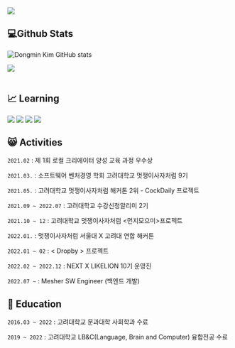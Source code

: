 <img src="https://capsule-render.vercel.app/api?type=waving&color=0:000000,100:c0c0c0&height=200&section=header&text=toto9602's%20Github%20Page&fontSize=60&fontColor=ffffff&fontAlignY=38&animation=twinkling" />

## :computer:Github Stats
![Dongmin Kim GitHub stats](https://github-readme-stats.vercel.app/api?username=toto9602&theme=great-gatsby&show_icons=true&count_private=true)

<img src="https://github-readme-stats.vercel.app/api/top-langs/?username=toto9602&layout=compact"><br><br>

## :chart_with_upwards_trend: Learning

 <img src="https://img.shields.io/badge/typescript-3178C6?style=for-the-badge&logo=typescript&logoColor=white">  <img src="https://img.shields.io/badge/nestjs-E0234E?style=for-the-badge&logo=nestjs&logoColor=white">
 <img src="https://img.shields.io/badge/java-007396?style=for-the-badge&logo=java&logoColor=white"> 
 <img src="https://img.shields.io/badge/spring-6DB33F?style=for-the-badge&logo=spring&logoColor=white"> 
## :smile_cat: Activities

`2021.02` : 제 1회 로컬 크리에이터 양성 교육 과정 우수상

`2021.03.` : 소프트웨어 벤처경영 학회 고려대학교 멋쟁이사자처럼 9기

`2021.05.` : 고려대학교 멋쟁이사자처럼 해커톤 2위 - CockDaily 프로젝트

`2021.09 ~ 2022.07` : 고려대학교 수강신청알리미 2기

`2021.10 ~ 12` : 고려대학교 멋쟁이사자처럼 <먼지모으미>프로젝트

`2022.01.` : 멋쟁이사자처럼 서울대 X 고려대 연합 해커톤

`2022.01 ~ 02` : < Dropby > 프로젝트

`2022.02 ~ 2022.12` : NEXT X LIKELION 10기 운영진

`2022.07 ~` : Mesher SW Engineer (백엔드 개발)

## :notebook_with_decorative_cover: Education

`2016.03 ~ 2022` : 고려대학교 문과대학 사회학과 수료

`2019 ~ 2022` : 고려대학교 LB&C(Language, Brain and Computer) 융합전공 수료
<!--
**toto9602/toto9602** is a ✨ _special_ ✨ repository because its `README.md` (this file) appears on your GitHub profile.

Here are some ideas to get you started:

- 🔭 I’m currently working on ...
- 🌱 I’m currently learning ...
- 👯 I’m looking to collaborate on ...
- 🤔 I’m looking for help with ...
- 💬 Ask me about ...
- 📫 How to reach me: ...
- 😄 Pronouns: ...
- ⚡ Fun fact: ...
-->
